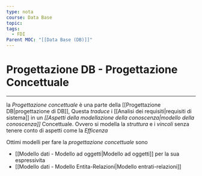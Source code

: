 ```yaml
---
type: nota
course: Data Base
topic: 
tags:
  - FDI
Parent MOC: "[[Data Base (DB)]]"
---
```


# Progettazione DB - Progettazione Concettuale
---
la _Progettazione concettuale_ è una parte della [[Progettazione DB|progettazione di DB]], Questa _traduce_ i [[Analisi dei requisiti|requisiti di sistema]] in un _[[Aspetti della modellazione della conoscenza|modello della conoscenza]]_ Concettuale. 
Ovvero si modella la _struttura_ e i _vincoli_  senza tenere conto di aspetti come la _Efficenza_

Ottimi modelli per fare la _progettazione concettuale_ sono 
- [[Modello dati - Modello ad oggetti|Modello ad oggetti]] per la sua espressivita
- [[Modello dati - Modello Entita-Relazioni|Modello entrati-relazioni]]

